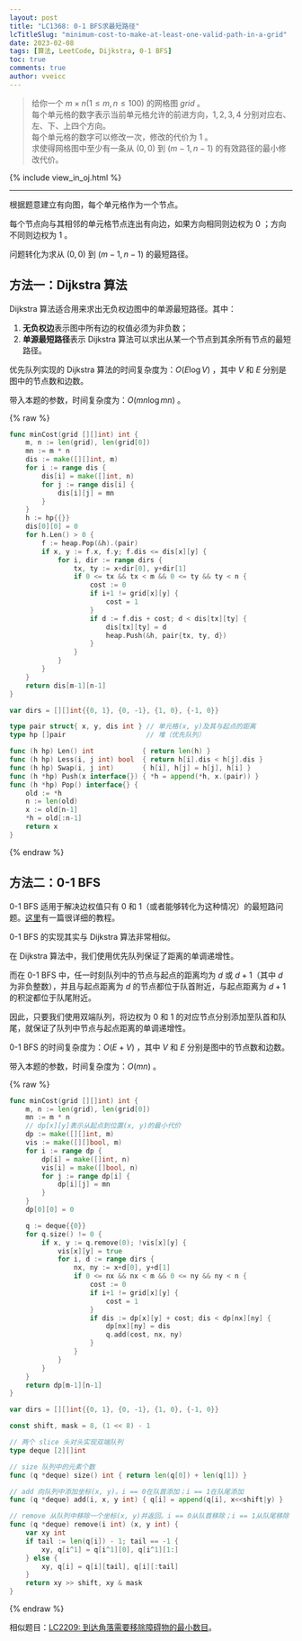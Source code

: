 ```yaml
---
layout: post
title: "LC1368: 0-1 BFS求最短路径"
lcTitleSlug: "minimum-cost-to-make-at-least-one-valid-path-in-a-grid"
date: 2023-02-08
tags: [算法, LeetCode, Dijkstra, 0-1 BFS]
toc: true
comments: true
author: vveicc
---
```


> 给你一个 $m \times n(1≤m, n≤100)$ 的网格图 $grid$ 。<br>
> 每个单元格的数字表示当前单元格允许的前进方向，$1, 2, 3, 4$ 分别对应右、左、下、上四个方向。<br>
> 每个单元格的数字可以修改一次，修改的代价为 $1$ 。<br>
> 求使得网格图中至少有一条从 $(0, 0)$ 到 $(m-1, n-1)$ 的有效路径的最小修改代价。

{% include view_in_oj.html %}

<!-- more -->

---

根据题意建立有向图，每个单元格作为一个节点。

每个节点向与其相邻的单元格节点连出有向边，如果方向相同则边权为 $0$ ；方向不同则边权为 $1$ 。

问题转化为求从 $(0, 0)$ 到 $(m-1, n-1)$ 的最短路径。

## 方法一：Dijkstra 算法

Dijkstra 算法适合用来求出无负权边图中的单源最短路径。其中：

1. **无负权边**表示图中所有边的权值必须为非负数；
2. **单源最短路径**表示 Dijkstra 算法可以求出从某一个节点到其余所有节点的最短路径。

优先队列实现的 Dijkstra 算法的时间复杂度为：$O(E\log V)$ ，其中 $V$ 和 $E$ 分别是图中的节点数和边数。

带入本题的参数，时间复杂度为：$O(mn\log{mn})$ 。

{% raw %}
```go Go
func minCost(grid [][]int) int {
    m, n := len(grid), len(grid[0])
    mn := m * n
    dis := make([][]int, m)
    for i := range dis {
        dis[i] = make([]int, n)
        for j := range dis[i] {
            dis[i][j] = mn
        }
    }
    h := hp{{}}
    dis[0][0] = 0
    for h.Len() > 0 {
        f := heap.Pop(&h).(pair)
        if x, y := f.x, f.y; f.dis <= dis[x][y] {
            for i, dir := range dirs {
                tx, ty := x+dir[0], y+dir[1]
                if 0 <= tx && tx < m && 0 <= ty && ty < n {
                    cost := 0
                    if i+1 != grid[x][y] {
                        cost = 1
                    }
                    if d := f.dis + cost; d < dis[tx][ty] {
                        dis[tx][ty] = d
                        heap.Push(&h, pair{tx, ty, d})
                    }
                }
            }
        }
    }
    return dis[m-1][n-1]
}

var dirs = [][]int{{0, 1}, {0, -1}, {1, 0}, {-1, 0}}

type pair struct{ x, y, dis int } // 单元格(x, y)及其与起点的距离
type hp []pair                    // 堆（优先队列）

func (h hp) Len() int            { return len(h) }
func (h hp) Less(i, j int) bool  { return h[i].dis < h[j].dis }
func (h hp) Swap(i, j int)       { h[i], h[j] = h[j], h[i] }
func (h *hp) Push(x interface{}) { *h = append(*h, x.(pair)) }
func (h *hp) Pop() interface{} {
    old := *h
    n := len(old)
    x := old[n-1]
    *h = old[:n-1]
    return x
}
```
{% endraw %}

## 方法二：0-1 BFS

0-1 BFS 适用于解决边权值只有 $0$ 和 $1$（或者能够转化为这种情况）的最短路问题。[这里](https://codeforces.com/blog/entry/22276)有一篇很详细的教程。

0-1 BFS 的实现其实与 Dijkstra 算法非常相似。

在 Dijkstra 算法中，我们使用优先队列保证了距离的单调递增性。

而在 0-1 BFS 中，任一时刻队列中的节点与起点的距离均为 $d$ 或 $d+1$（其中 $d$ 为非负整数），并且与起点距离为 $d$ 的节点都位于队首附近，与起点距离为 $d+1$ 的积淀都位于队尾附近。

因此，只要我们使用双端队列，将边权为 $0$ 和 $1$ 的对应节点分别添加至队首和队尾，就保证了队列中节点与起点距离的单调递增性。

0-1 BFS 的时间复杂度为：$O(E+V)$ ，其中 $V$ 和 $E$ 分别是图中的节点数和边数。

带入本题的参数，时间复杂度为：$O(mn)$ 。

{% raw %}
```go Go
func minCost(grid [][]int) int {
    m, n := len(grid), len(grid[0])
    mn := m * n
    // dp[x][y]表示从起点到位置(x, y)的最小代价
    dp := make([][]int, m)
    vis := make([][]bool, m)
    for i := range dp {
        dp[i] = make([]int, n)
        vis[i] = make([]bool, n)
        for j := range dp[i] {
            dp[i][j] = mn
        }
    }
    dp[0][0] = 0

    q := deque{{0}}
    for q.size() != 0 {
        if x, y := q.remove(0); !vis[x][y] {
            vis[x][y] = true
            for i, d := range dirs {
                nx, ny := x+d[0], y+d[1]
                if 0 <= nx && nx < m && 0 <= ny && ny < n {
                    cost := 0
                    if i+1 != grid[x][y] {
                        cost = 1
                    }
                    if dis := dp[x][y] + cost; dis < dp[nx][ny] {
                        dp[nx][ny] = dis
                        q.add(cost, nx, ny)
                    }
                }
            }
        }
    }
    return dp[m-1][n-1]
}

var dirs = [][]int{{0, 1}, {0, -1}, {1, 0}, {-1, 0}}

const shift, mask = 8, (1 << 8) - 1

// 两个 slice 头对头实现双端队列
type deque [2][]int

// size 队列中的元素个数
func (q *deque) size() int { return len(q[0]) + len(q[1]) }

// add 向队列中添加坐标(x, y)。i == 0在队首添加；i == 1在队尾添加
func (q *deque) add(i, x, y int) { q[i] = append(q[i], x<<shift|y) }

// remove 从队列中移除一个坐标(x, y)并返回。i == 0从队首移除；i == 1从队尾移除
func (q *deque) remove(i int) (x, y int) {
    var xy int
    if tail := len(q[i]) - 1; tail == -1 {
        xy, q[i^1] = q[i^1][0], q[i^1][1:]
    } else {
        xy, q[i] = q[i][tail], q[i][:tail]
    }
    return xy >> shift, xy & mask
}
```
{% endraw %}

相似题目：[LC2209: 到达角落需要移除障碍物的最小数目](https://leetcode.cn/problems/minimum-obstacle-removal-to-reach-corner)。
